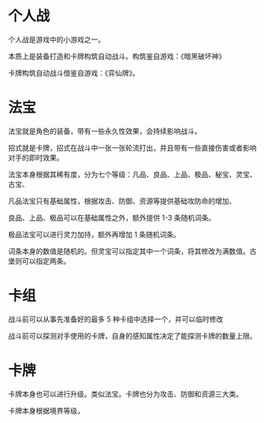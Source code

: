 # 个人战

个人战是游戏中的小游戏之一。

本质上是装备打造和卡牌构筑自动战斗。构筑鉴自游戏：《暗黑破坏神》

卡牌构筑自动战斗借鉴自游戏：《弈仙牌》。

# 法宝

法宝就是角色的装备，带有一些永久性效果，会持续影响战斗。

招式就是卡牌，招式在战斗中一张一张轮流打出，并且带有一些直接伤害或者影响对手的即时效果。

法宝本身根据其稀有度，分为七个等级：凡品、良品、上品、极品、秘宝、灵宝、古宝、

凡品法宝只有基础属性，根据攻击、防御、资源等提供基础攻防命的增加、

良品、上品、极品可以在基础属性之外，额外提供 1-3 条随机词条。

极品法宝可以进行灵力加持，额外再增加 1 条随机词条。

词条本身的数值是随机的。但灵宝可以指定其中一个词条，将其修改为满数值。古堡则可以指定两条。

# 卡组

战斗前可以从事先准备好的最多 5 种卡组中选择一个，并可以临时修改

战斗前可以探测对手使用的卡牌，自身的感知属性决定了能探测卡牌的数量上限。

# 卡牌

卡牌本身也可以进行升级。类似法宝。卡牌也分为攻击、防御和资源三大类。

卡牌本身根据境界等级，
